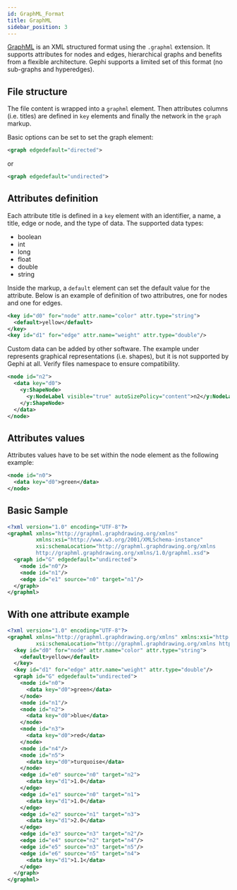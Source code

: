 ```yaml
---
id: GraphML_Format
title: GraphML
sidebar_position: 3
---
```


[GraphML](http://graphml.graphdrawing.org/) is an XML structured format using the `.graphml` extension. It supports attributes for nodes and edges, hierarchical graphs and benefits from a flexible architecture. Gephi supports a limited set of this format (no sub-graphs and hyperedges).

## File structure

The file content is wrapped into a `graphml` element. Then attributes columns (i.e. titles) are defined in `key` elements and finally the network in the `graph` markup.

Basic options can be set to set the graph element:
```xml
<graph edgedefault="directed">
```
or
```xml
<graph edgedefault="undirected">
```

## Attributes definition

Each attribute title is defined in a `key` element with an identifier, a name, a title, edge or node, and the type of data. The supported data types:

- boolean
- int
- long
- float
- double
- string

Inside the markup, a `default` element can set the default value for the attribute. Below is an example of definition of two attributres, one for nodes and one for edges.

```xml
<key id="d0" for="node" attr.name="color" attr.type="string">
  <default>yellow</default>
</key>
<key id="d1" for="edge" attr.name="weight" attr.type="double"/>
```

Custom data can be added by other software. The example under represents graphical representations (i.e. shapes), but it is not supported by Gephi at all. Verify files namespace to ensure compatibility.

```xml
<node id="n2">
  <data key="d0">
    <y:ShapeNode>
      <y:NodeLabel visible="true" autoSizePolicy="content">n2</y:NodeLabel>
    </y:ShapeNode>
  </data>
</node>
```

## Attributes values

Attributes values have to be set within the node element as the following example:

```xml
<node id="n0">
  <data key="d0">green</data>
</node>
```

## Basic Sample

```xml
<?xml version="1.0" encoding="UTF-8"?>
<graphml xmlns="http://graphml.graphdrawing.org/xmlns"
         xmlns:xsi="http://www.w3.org/2001/XMLSchema-instance"
         xsi:schemaLocation="http://graphml.graphdrawing.org/xmlns
         http://graphml.graphdrawing.org/xmlns/1.0/graphml.xsd">
  <graph id="G" edgedefault="undirected">
    <node id="n0"/>
    <node id="n1"/>
    <edge id="e1" source="n0" target="n1"/>
  </graph>
</graphml>
```

## With one attribute example

```xml
<?xml version="1.0" encoding="UTF-8"?>
<graphml xmlns="http://graphml.graphdrawing.org/xmlns" xmlns:xsi="http://www.w3.org/2001/XMLSchema-instance"
         xsi:schemaLocation="http://graphml.graphdrawing.org/xmlns http://graphml.graphdrawing.org/xmlns/1.0/graphml.xsd">
  <key id="d0" for="node" attr.name="color" attr.type="string">
    <default>yellow</default>
  </key>
  <key id="d1" for="edge" attr.name="weight" attr.type="double"/>
  <graph id="G" edgedefault="undirected">
    <node id="n0">
      <data key="d0">green</data>
    </node>
    <node id="n1"/>
    <node id="n2">
      <data key="d0">blue</data>
    </node>
    <node id="n3">
      <data key="d0">red</data>
    </node>
    <node id="n4"/>
    <node id="n5">
      <data key="d0">turquoise</data>
    </node>
    <edge id="e0" source="n0" target="n2">
      <data key="d1">1.0</data>
    </edge>
    <edge id="e1" source="n0" target="n1">
      <data key="d1">1.0</data>
    </edge>
    <edge id="e2" source="n1" target="n3">
      <data key="d1">2.0</data>
    </edge>
    <edge id="e3" source="n3" target="n2"/>
    <edge id="e4" source="n2" target="n4"/>
    <edge id="e5" source="n3" target="n5"/>
    <edge id="e6" source="n5" target="n4">
      <data key="d1">1.1</data>
    </edge>
  </graph>
</graphml>
```